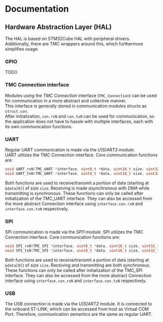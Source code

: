 # Documentation

## Hardware Abstraction Layer (HAL)
The HAL is based on STM32Cube HAL with peripheral drivers.  
Additionally, there are TMC wrappers around this, which furthermore simplifies usage.  

### GPIO
TODO

### TMC Connection interface
Modules using the *TMC Connection* interface (`TMC_Connection`) can be used for communication in a more abstract and collective manner.  
This interface is generally stored in communication modules structs as `struct.con`.  
After initialization, `con.rxN` and `con.txN` can be used for communication, so the application does not have to
hassle with multiple interfaces, each with its own communication functions.

### UART
Regular UART communication is made via the *U(S)ART3* module.  
UART utilizes the TMC Connection interface. Core communication functions are:
```C
void UART_rxN(TMC_UART *interface, uint8_t *data, uint16_t size, uint32_t timeout);
void UART_txN(TMC_UART *interface, uint8_t *data, uint16_t size, uint32_t timeout);
```
Both functions are used to receive/transmit a portion of data (starting at `&data[0]`) of size `size`.
Receiving is made *asynchronous* with *DMA* while transmitting is *synchronous*.
These functions can only be called after initialization of the TMC_UART interface. They can also be
accessed from the more abstract Connection interface using `interface.con.rxN` and `interface.con.txN` respectively.

### SPI
SPI communication is made via the *SPI1* module.
SPI utilizes the TMC Connection interface. Core communication functions are:
```C
void SPI_rxN(TMC_SPI *interface, uint8_t *data, uint16_t size, uint32_t timeout);
void SPI_txN(TMC_SPI *interface, uint8_t *data, uint16_t size, uint32_t timeout);
```
Both functions are used to receive/transmit a portion of data (starting at `&data[0]`) of size `size`.
Receiving and transmitting are both *synchronous*.
These functions can only be called after initialization of the TMC_SPI interface. They can also be
accessed from the more abstract Connection interface using `interface.con.rxN` and `interface.con.txN` respectively.

### USB
The USB connection is made via the *U(S)ART2* module. It is connected to the onboard ST-LINK,
which can be accessed from host as Virtual COM Port. Therefore, communication semantics are the same
as regular UART.